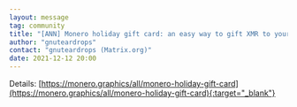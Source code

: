 ```yaml
---
layout: message
tag: community
title: "[ANN] Monero holiday gift card: an easy way to gift XMR to your friends and family."
author: "gnuteardrops"	
contact: "gnuteardrops (Matrix.org)"
date: 2021-12-12 20:00
---
```


Details: [https://monero.graphics/all/monero-holiday-gift-card](https://monero.graphics/all/monero-holiday-gift-card){:target="_blank"}
